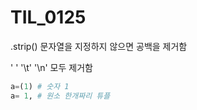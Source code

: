 # TIL_0125

.strip() 문자열을 지정하지 않으면 공백을 제거함

' ' '\t' '\n' 모두 제거함



```python
a=(1) # 숫자 1
a= 1, # 원소 한개짜리 튜플
```

